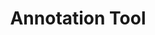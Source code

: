 ---
title: "Annotation Tool"

categories: ['']

tags: ['Annotation', 'Tool']

arwords: 'أداة عنونة'

arexps: []

enwords: ['Annotation Tool']

enexps: []

arlexicons: 'أ'

enlexicons: 'A'

authors: ['Ruqayya Roshdy']

translators: ['']

citations: 'مقدمة في حوسبة اللغة العربية'

sources: 'مركز الملك عبدالله بن عبدالعزيز الدولي لخدمة اللغة العربية'

slug: ""
---